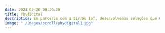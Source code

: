 ```yaml
---
date: 2021-02-20 09:30:20
title: Phydigital
description: Em parceria com a Sirros IoT, desenvolvemos soluções que mesclam o físico com o digital, causando maior impacto no seu cliente, utilizando de tecnologias como NFC e Beacons.
image: "./images/scroll/phydigital1.jpg"
---
```

